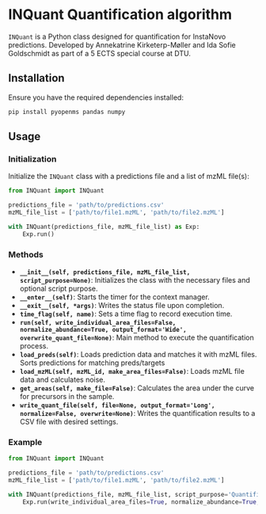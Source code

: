 # INQuant Quantification algorithm

`INQuant` is a Python class designed for quantification for InstaNovo predictions. 
Developed by Annekatrine Kirketerp-Møller and Ida Sofie Goldschmidt as part of a 5 ECTS special course at DTU.

## Installation

Ensure you have the required dependencies installed:

```bash
pip install pyopenms pandas numpy
```

## Usage

### Initialization

Initialize the `INQuant` class with a predictions file and a list of mzML file(s):

```python
from INQuant import INQuant

predictions_file = 'path/to/predictions.csv'
mzML_file_list = ['path/to/file1.mzML', 'path/to/file2.mzML']

with INQuant(predictions_file, mzML_file_list) as Exp:
    Exp.run()
```

### Methods

- **`__init__(self, predictions_file, mzML_file_list, script_purpose=None)`**: Initializes the class with the necessary files and optional script purpose.
- **`__enter__(self)`**: Starts the timer for the context manager.
- **`__exit__(self, *args)`**: Writes the status file upon completion.
- **`time_flag(self, name)`**: Sets a time flag to record execution time.
- **`run(self, write_individual_area_files=False, normalize_abundance=True, output_format='Wide', overwrite_quant_file=None)`**: Main method to execute the quantification process.
- **`load_preds(self)`**: Loads prediction data and matches it with mzML files. Sorts predictions for matching preds/targets
- **`load_mzML(self, mzML_id, make_area_files=False)`**: Loads mzML file data and calculates noise.
- **`get_areas(self, make_file=False)`**: Calculates the area under the curve for precursors in the sample.
- **`write_quant_file(self, file=None, output_format='Long', normalize=False, overwrite=None)`**: Writes the quantification results to a CSV file with desired settings.

### Example

```python
from INQuant import INQuant

predictions_file = 'path/to/predictions.csv'
mzML_file_list = ['path/to/file1.mzML', 'path/to/file2.mzML']

with INQuant(predictions_file, mzML_file_list, script_purpose='Quantification of peptides') as Exp:
    Exp.run(write_individual_area_files=True, normalize_abundance=True, output_format='Wide')
```
